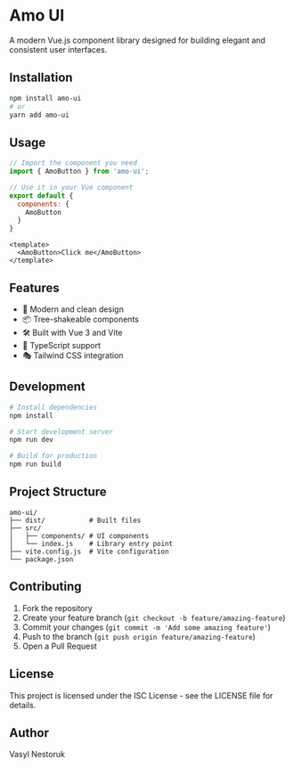 # Amo UI

A modern Vue.js component library designed for building elegant and consistent user interfaces.

## Installation

```bash
npm install amo-ui
# or
yarn add amo-ui
```

## Usage

```javascript
// Import the component you need
import { AmoButton } from 'amo-ui';

// Use it in your Vue component
export default {
  components: {
    AmoButton
  }
}
```

```vue
<template>
  <AmoButton>Click me</AmoButton>
</template>
```

## Features

- 🎨 Modern and clean design
- 📦 Tree-shakeable components
- 🛠 Built with Vue 3 and Vite
- 🎯 TypeScript support
- 🎭 Tailwind CSS integration

## Development

```bash
# Install dependencies
npm install

# Start development server
npm run dev

# Build for production
npm run build
```

## Project Structure

```
amo-ui/
├── dist/           # Built files
├── src/
│   ├── components/ # UI components
│   └── index.js    # Library entry point
├── vite.config.js  # Vite configuration
└── package.json
```

## Contributing

1. Fork the repository
2. Create your feature branch (`git checkout -b feature/amazing-feature`)
3. Commit your changes (`git commit -m 'Add some amazing feature'`)
4. Push to the branch (`git push origin feature/amazing-feature`)
5. Open a Pull Request

## License

This project is licensed under the ISC License - see the LICENSE file for details.

## Author

Vasyl Nestoruk
